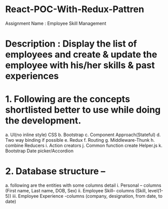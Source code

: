 # React-POC-With-Redux-Pattren
Assignment Name : Employee Skill Management
# Description : Display the list of employees and create & update the employee with his/her skills & past experiences

# 1.	Following are the concepts shortlisted better to use while doing the development.
a.	UI(no inline style) CSS
b.	Bootstrap
c.	Component Approach(Stateful)
d.	Two way binding if possible
e.	Redux
f.	Routing
g.	Middleware-Thunk
h.	combine Reducers
i.	Action creators
j.	Common function create Helper.js
k.	Bootstrap Date picker/Accordion

# 2.	Database structure – 
a.	 following are the entities with some columns detail
i.	Personal – columns (First name, Last name, DOB, Sex)
ii.	Employee Skill– columns (Skill, level(1-5))
iii.	Employee Experience -columns (company, designation, from date, to date)
